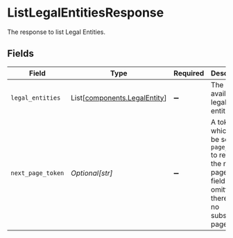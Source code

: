 # ListLegalEntitiesResponse

The response to list Legal Entities.


## Fields

| Field                                                                                                                          | Type                                                                                                                           | Required                                                                                                                       | Description                                                                                                                    | Example                                                                                                                        |
| ------------------------------------------------------------------------------------------------------------------------------ | ------------------------------------------------------------------------------------------------------------------------------ | ------------------------------------------------------------------------------------------------------------------------------ | ------------------------------------------------------------------------------------------------------------------------------ | ------------------------------------------------------------------------------------------------------------------------------ |
| `legal_entities`                                                                                                               | List[[components.LegalEntity](../../models/components/legalentity.md)]                                                         | :heavy_minus_sign:                                                                                                             | The list of available legal entities                                                                                           |                                                                                                                                |
| `next_page_token`                                                                                                              | *Optional[str]*                                                                                                                | :heavy_minus_sign:                                                                                                             | A token, which can be sent as `page_token` to retrieve the next page. If this field is omitted, there are no subsequent pages. | AbTYnwAkMjIyZDNjYTAtZmVjZS00N2Q5LTgyMDctNzI3MDdkMjFiZ3hh                                                                       |